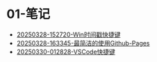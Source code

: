 # 01-笔记
 - [20250328-152720-Win时间戳快捷键](20250328-152720-Win时间戳快捷键) 
 - [20250328-163345-最简洁的使用Github-Pages](20250328-163345-最简洁的使用Github-Pages) 
 - [20250330-012828-VSCode快捷键](20250330-012828-VSCode快捷键) 
